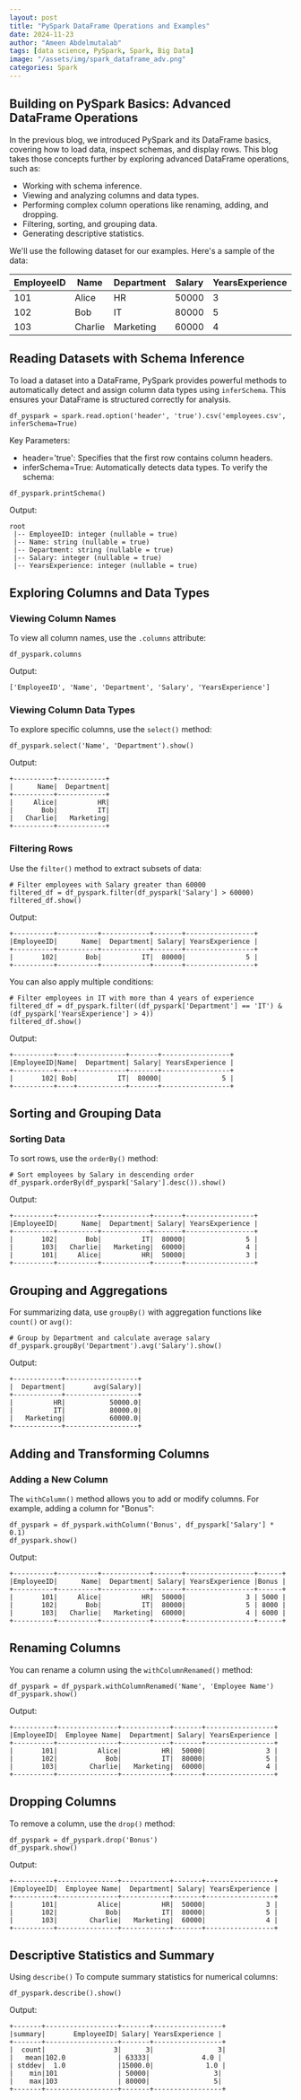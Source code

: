 ```yaml
---
layout: post
title: "PySpark DataFrame Operations and Examples"
date: 2024-11-23
author: "Ameen Abdelmutalab"
tags: [data science, PySpark, Spark, Big Data]
image: "/assets/img/spark_dataframe_adv.png"
categories: Spark
---
```


## Building on PySpark Basics: Advanced DataFrame Operations

In the previous blog, we introduced PySpark and its DataFrame basics, covering how to load data, inspect schemas, and display rows. This blog takes those concepts further by exploring advanced DataFrame operations, such as:
- Working with schema inference.
- Viewing and analyzing columns and data types.
- Performing complex column operations like renaming, adding, and dropping.
- Filtering, sorting, and grouping data.
- Generating descriptive statistics.

We'll use the following dataset for our examples. Here's a sample of the data:

| EmployeeID | Name     | Department | Salary  | YearsExperience |
|------------|----------|------------|---------|-----------------|
| 101        | Alice    | HR         | 50000   | 3               |
| 102        | Bob      | IT         | 80000   | 5               |
| 103        | Charlie  | Marketing  | 60000   | 4               |



## Reading Datasets with Schema Inference

To load a dataset into a DataFrame, PySpark provides powerful methods to automatically detect and assign column data types using `inferSchema`. This ensures your DataFrame is structured correctly for analysis.

```
df_pyspark = spark.read.option('header', 'true').csv('employees.csv', inferSchema=True)
```

Key Parameters:

- header='true': Specifies that the first row contains column headers.
- inferSchema=True: Automatically detects data types.
To verify the schema:

```
df_pyspark.printSchema()
```

Output:

```
root
 |-- EmployeeID: integer (nullable = true)
 |-- Name: string (nullable = true)
 |-- Department: string (nullable = true)
 |-- Salary: integer (nullable = true)
 |-- YearsExperience: integer (nullable = true)
```
## Exploring Columns and Data Types
### Viewing Column Names

To view all column names, use the `.columns` attribute:

```
df_pyspark.columns
```
Output:

```
['EmployeeID', 'Name', 'Department', 'Salary', 'YearsExperience']
```

### Viewing Column Data Types

To explore specific columns, use the `select()` method:

```
df_pyspark.select('Name', 'Department').show()
```
Output:

```
+----------+------------+
|      Name|  Department|
+----------+------------+
|     Alice|          HR|
|       Bob|          IT|
|   Charlie|   Marketing|
+----------+------------+
```

### Filtering Rows
Use the `filter()` method to extract subsets of data:

```
# Filter employees with Salary greater than 60000
filtered_df = df_pyspark.filter(df_pyspark['Salary'] > 60000)
filtered_df.show()
```

Output:

```
+----------+----------+------------+-------+-----------------+
|EmployeeID|      Name|  Department| Salary| YearsExperience |
+----------+----------+------------+-------+-----------------+
|       102|       Bob|          IT|  80000|               5 |
+----------+----------+------------+-------+-----------------+
```

You can also apply multiple conditions:

```
# Filter employees in IT with more than 4 years of experience
filtered_df = df_pyspark.filter((df_pyspark['Department'] == 'IT') & (df_pyspark['YearsExperience'] > 4))
filtered_df.show()
```
Output:

```
+----------+----+------------+-------+-----------------+
|EmployeeID|Name|  Department| Salary| YearsExperience |
+----------+----+------------+-------+-----------------+
|       102| Bob|          IT|  80000|               5 |
+----------+----+------------+-------+-----------------+
```


## Sorting and Grouping Data
### Sorting Data
To sort rows, use the `orderBy()` method:

```
# Sort employees by Salary in descending order
df_pyspark.orderBy(df_pyspark['Salary'].desc()).show()
```
Output:

```
+----------+----------+------------+-------+-----------------+
|EmployeeID|      Name|  Department| Salary| YearsExperience |
+----------+----------+------------+-------+-----------------+
|       102|       Bob|          IT|  80000|               5 |
|       103|   Charlie|   Marketing|  60000|               4 |
|       101|     Alice|          HR|  50000|               3 |
+----------+----------+------------+-------+-----------------+
```
## Grouping and Aggregations
For summarizing data, use `groupBy()` with aggregation functions like `count()` or `avg()`:

```
# Group by Department and calculate average salary
df_pyspark.groupBy('Department').avg('Salary').show()
```

Output:

```
+------------+------------------+
|  Department|       avg(Salary)|
+------------+------------------+
|          HR|           50000.0|
|          IT|           80000.0|
|   Marketing|           60000.0|
+------------+------------------+
```

## Adding and Transforming Columns
### Adding a New Column
The `withColumn()` method allows you to add or modify columns. For example, adding a column for "Bonus":

```
df_pyspark = df_pyspark.withColumn('Bonus', df_pyspark['Salary'] * 0.1)
df_pyspark.show()
```
Output:

```
+----------+----------+------------+-------+-----------------+------+
|EmployeeID|      Name|  Department| Salary| YearsExperience |Bonus |
+----------+----------+------------+-------+-----------------+------+
|       101|     Alice|          HR|  50000|               3 | 5000 |
|       102|       Bob|          IT|  80000|               5 | 8000 |
|       103|   Charlie|   Marketing|  60000|               4 | 6000 |
+----------+----------+------------+-------+-----------------+------+
```
## Renaming Columns
You can rename a column using the `withColumnRenamed()` method:

```
df_pyspark = df_pyspark.withColumnRenamed('Name', 'Employee Name')
df_pyspark.show()
```
Output:

```
+----------+---------------+------------+-------+-----------------+
|EmployeeID|  Employee Name|  Department| Salary| YearsExperience |
+----------+---------------+------------+-------+-----------------+
|       101|          Alice|          HR|  50000|               3 |
|       102|            Bob|          IT|  80000|               5 |
|       103|        Charlie|   Marketing|  60000|               4 |
+----------+---------------+------------+-------+-----------------+
```
## Dropping Columns
To remove a column, use the `drop()` method:

```
df_pyspark = df_pyspark.drop('Bonus')
df_pyspark.show()
```
Output:

```
+----------+---------------+------------+-------+-----------------+
|EmployeeID|  Employee Name|  Department| Salary| YearsExperience |
+----------+---------------+------------+-------+-----------------+
|       101|          Alice|          HR|  50000|               3 |
|       102|            Bob|          IT|  80000|               5 |
|       103|        Charlie|   Marketing|  60000|               4 |
+----------+---------------+------------+-------+-----------------+
```
## Descriptive Statistics and Summary
Using `describe()`
To compute summary statistics for numerical columns:

```
df_pyspark.describe().show()
```
Output:

```
+-------+------------------+-------+-----------------+
|summary|       EmployeeID| Salary| YearsExperience |
+-------+------------------+-------+-----------------+
|  count|                 3|      3|                3|
|   mean|102.0             | 63333|             4.0 |
| stddev|  1.0             |15000.0|             1.0 |
|    min|101               | 50000|                3|
|    max|103               | 80000|                5|
+-------+------------------+-------+-----------------+
```
